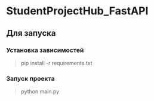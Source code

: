 # StudentProjectHub_FastAPI

## Для запуска

### Установка зависимостей

> pip install -r requirements.txt

### Запуск проекта

> python main.py